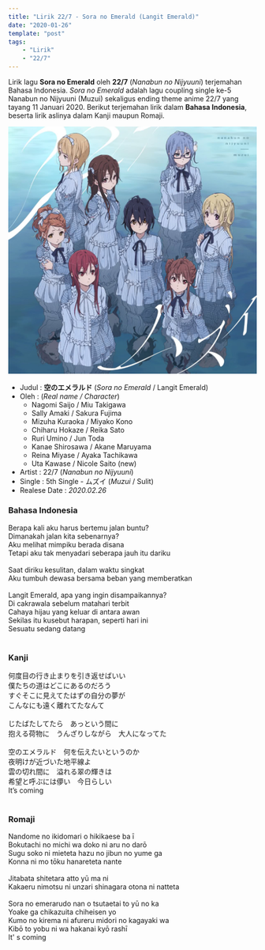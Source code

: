 ```yaml
---
title: "Lirik 22/7 - Sora no Emerald (Langit Emerald)"
date: "2020-01-26"
template: "post"
tags:
    - "Lirik"
    - "22/7"
---
```


Lirik lagu **Sora no Emerald** oleh **22/7** (*Nanabun no Nijyuuni*) terjemahan Bahasa Indonesia. *Sora no Emerald* adalah lagu coupling single ke-5 Nanabun no Nijyuuni (Muzui) sekaligus ending theme anime 22/7 yang tayang 11 Januari 2020. Berikut terjemahan lirik dalam **Bahasa Indonesia**, beserta lirik aslinya dalam Kanji maupun Romaji. 

<div class="cdcover">
	<img src="../images/22-7-5th-single-type-b.jpg" alt="22/7 5th Single Limited Edition Type B"/>
</div>

- Judul : **空のエメラルド** (*Sora no Emerald* / Langit Emerald)
- Oleh : (*Real name / Character*)
	- Nagomi Saijo / Miu Takigawa
	- Sally Amaki / Sakura Fujima
    - Mizuha Kuraoka / Miyako Kono
    - Chiharu Hokaze / Reika Sato
    - Ruri Umino / Jun Toda
    - Kanae Shirosawa / Akane Maruyama
    - Reina Miyase / Ayaka Tachikawa
    - Uta Kawase / Nicole Saito (new)
- Artist : 22/7 (*Nanabun no Nijyuuni*)
- Single : 5th Single - ムズイ (*Muzui* / Sulit)
- Realese Date : *2020.02.26*

### Bahasa Indonesia
Berapa kali aku harus bertemu jalan buntu?<br>
Dimanakah jalan kita sebenarnya?<br>
Aku melihat mimpiku berada disana<br>
Tetapi aku tak menyadari seberapa jauh itu dariku<br>
<br>
Saat diriku kesulitan, dalam waktu singkat<br>
Aku tumbuh dewasa bersama beban yang memberatkan<br>
<br>
Langit Emerald, apa yang ingin disampaikannya?<br>
Di cakrawala sebelum matahari terbit<br>
Cahaya hijau yang keluar di antara awan<br>
Sekilas itu kusebut harapan, seperti hari ini<br>
Sesuatu sedang datang<br>
<br>

### Kanji
何度目の行き止まりを引き返せばいい<br>
僕たちの道はどこにあるのだろう<br>
すぐそこに見えてたはずの自分の夢が<br>
こんなにも遠く離れてたなんて<br>
<br>
じたばたしてたら　あっという間に<br>
抱える荷物に　うんざりしながら　大人になってた<br>
<br>
空のエメラルド　何を伝えたいというのか<br>
夜明けが近づいた地平線よ<br>
雲の切れ間に　溢れる翠の輝きは<br>
希望と呼ぶには儚い　今日らしい<br>
It’s coming<br>
<br>

### Romaji
Nandome no ikidomari o hikikaese ba ī<br>
Bokutachi no michi wa doko ni aru no darō<br>
Sugu soko ni mieteta hazu no jibun no yume ga<br>
Konna ni mo tōku hanareteta nante<br>
<br>
Jitabata shitetara atto yū ma ni<br>
Kakaeru nimotsu ni unzari shinagara otona ni natteta<br>
<br>
Sora no emerarudo nan o tsutaetai to yū no ka<br>
Yoake ga chikazuita chiheisen yo<br>
Kumo no kirema ni afureru midori no kagayaki wa<br>
Kibō to yobu ni wa hakanai kyō rashī<br>
It' s coming<br>
<br>
